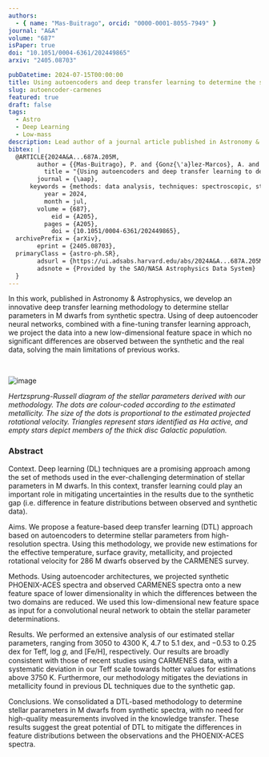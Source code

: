 ```yaml
---
authors:
  - { name: "Mas-Buitrago", orcid: "0000-0001-8055-7949" }
journal: "A&A"
volume: "687"
isPaper: true
doi: "10.1051/0004-6361/202449865"
arxiv: "2405.08703"

pubDatetime: 2024-07-15T00:00:00
title: Using autoencoders and deep transfer learning to determine the stellar parameters of 286 CARMENES M dwarfs
slug: autoencoder-carmenes
featured: true
draft: false
tags:
  - Astro
  - Deep Learning
  - Low-mass
description: Lead author of a journal article published in Astronomy & Astrophysics
bibtex: |
  @ARTICLE{2024A&A...687A.205M,
        author = {{Mas-Buitrago}, P. and {Gonz{\'a}lez-Marcos}, A. and {Solano}, E. and {Passegger}, V.~M. and {Cort{\'e}s-Contreras}, M. and {Ordieres-Mer{\'e}}, J. and {Bello-Garc{\'\i}a}, A. and {Caballero}, J.~A. and {Schweitzer}, A. and {Tabernero}, H.~M. and {Montes}, D. and {Cifuentes}, C.},
          title = "{Using autoencoders and deep transfer learning to determine the stellar parameters of 286 CARMENES M dwarfs}",
        journal = {\aap},
      keywords = {methods: data analysis, techniques: spectroscopic, stars: fundamental parameters, stars: late-type, stars: low-mass, Astrophysics - Solar and Stellar Astrophysics, Astrophysics - Earth and Planetary Astrophysics, Astrophysics - Instrumentation and Methods for Astrophysics, Computer Science - Machine Learning},
          year = 2024,
          month = jul,
        volume = {687},
            eid = {A205},
          pages = {A205},
            doi = {10.1051/0004-6361/202449865},
  archivePrefix = {arXiv},
        eprint = {2405.08703},
  primaryClass = {astro-ph.SR},
        adsurl = {https://ui.adsabs.harvard.edu/abs/2024A&A...687A.205M},
        adsnote = {Provided by the SAO/NASA Astrophysics Data System}
  }
---
```


In this work, published in Astronomy & Astrophysics, we develop an innovative deep transfer learning methodology to determine stellar parameters in M dwarfs from synthetic spectra. Using of deep autoencoder neural networks, combined with a fine-tuning transfer learning approach, we project the data into a new low-dimensional feature space in which no significant differences are observed between the synthetic and the real data, solving the main limitations of previous works.

&nbsp;

![image](@assets/images/lbol_teff_thick.png)

*Hertzsprung-Russell diagram of the stellar parameters derived with our methodology. The dots are colour-coded according to the estimated metallicity. The size of the dots is proportional to the estimated projected rotational velocity. Triangles represent stars identified as Hα active, and empty stars depict members of the thick disc Galactic population.*

### Abstract
>>
Context. Deep learning (DL) techniques are a promising approach among the set of methods used in the ever-challenging determination of stellar parameters in M dwarfs. In this context, transfer learning could play an important role in mitigating uncertainties in the results due to the synthetic gap (i.e. difference in feature distributions between observed and synthetic data).
>>
Aims. We propose a feature-based deep transfer learning (DTL) approach based on autoencoders to determine stellar parameters from high-resolution spectra. Using this methodology, we provide new estimations for the effective temperature, surface gravity, metallicity, and projected rotational velocity for 286 M dwarfs observed by the CARMENES survey.
>>
Methods. Using autoencoder architectures, we projected synthetic PHOENIX-ACES spectra and observed CARMENES spectra onto a new feature space of lower dimensionality in which the differences between the two domains are reduced. We used this low-dimensional new feature space as input for a convolutional neural network to obtain the stellar parameter determinations.
>>
Results. We performed an extensive analysis of our estimated stellar parameters, ranging from 3050 to 4300 K, 4.7 to 5.1 dex, and −0.53 to 0.25 dex for Teff, log 𝑔, and [Fe/H], respectively. Our results are broadly consistent with those of recent studies using CARMENES data, with a systematic deviation in our Teff scale towards hotter values for estimations above 3750 K. Furthermore, our methodology mitigates the deviations in metallicity found in previous DL techniques due to the synthetic gap.
>>
Conclusions. We consolidated a DTL-based methodology to determine stellar parameters in M dwarfs from synthetic spectra, with no need for high-quality measurements involved in the knowledge transfer. These results suggest the great potential of DTL to mitigate the differences in feature distributions between the observations and the PHOENIX-ACES spectra.
